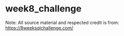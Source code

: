 # week8_challenge
Note: All source material and respected credit is from: https://8weeksqlchallenge.com/
